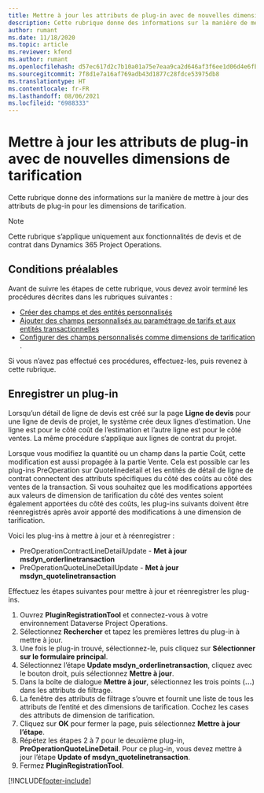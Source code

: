 ```yaml
---
title: Mettre à jour les attributs de plug-in avec de nouvelles dimensions de tarification
description: Cette rubrique donne des informations sur la manière de mettre à jour des attributs de plug-in pour les dimensions de tarification.
author: rumant
ms.date: 11/18/2020
ms.topic: article
ms.reviewer: kfend
ms.author: rumant
ms.openlocfilehash: d57ec617d2c7b10a01a75e7eaa9ca2d646af3f6ee1d06d4e6fb228fc0533da27
ms.sourcegitcommit: 7f8d1e7a16af769adb43d1877c28fdce53975db8
ms.translationtype: HT
ms.contentlocale: fr-FR
ms.lasthandoff: 08/06/2021
ms.locfileid: "6988333"
---
```

# <a name="update-plug-in-attributes-with-new-pricing-dimensions"></a>Mettre à jour les attributs de plug-in avec de nouvelles dimensions de tarification

Cette rubrique donne des informations sur la manière de mettre à jour des attributs de plug-in pour les dimensions de tarification.

> [!NOTE]
> Cette rubrique s’applique uniquement aux fonctionnalités de devis et de contrat dans Dynamics 365 Project Operations.

## <a name="prerequisites"></a>Conditions préalables
Avant de suivre les étapes de cette rubrique, vous devez avoir terminé les procédures décrites dans les rubriques suivantes :

  - [Créer des champs et des entités personnalisés](create-custom-fields-entities-pricing-dimensions.md) 
  - [Ajouter des champs personnalisés au paramétrage de tarifs et aux entités transactionnelles ](add-custom-fields-price-setup-transactional-entities.md)
  - [Configurer des champs personnalisés comme dimensions de tarification ](set-up-custom-fields-pricing-dimensions.md). 
  
Si vous n’avez pas effectué ces procédures, effectuez-les, puis revenez à cette rubrique.

## <a name="register-a-plug-in"></a>Enregistrer un plug-in
Lorsqu’un détail de ligne de devis est créé sur la page **Ligne de devis** pour une ligne de devis de projet, le système crée deux lignes d’estimation. Une ligne est pour le côté coût de l’estimation et l’autre ligne est pour le côté ventes. La même procédure s’applique aux lignes de contrat du projet.

Lorsque vous modifiez la quantité ou un champ dans la partie Coût, cette modification est aussi propagée à la partie Vente. Cela est possible car les plug-ins PreOperation sur Quotelinedetail et les entités de détail de ligne de contrat connectent des attributs spécifiques du côté des coûts au côté des ventes de la transaction. Si vous souhaitez que les modifications apportées aux valeurs de dimension de tarification du côté des ventes soient également apportées du côté des coûts, les plug-ins suivants doivent être réenregistrés après avoir apporté des modifications à une dimension de tarification.

Voici les plug-ins à mettre à jour et à réenregistrer :

- PreOperationContractLineDetailUpdate - **Met à jour msdyn_orderlinetransaction**
- PreOperationQuoteLineDetailUpdate - **Met à jour msdyn_quotelinetransaction**

Effectuez les étapes suivantes pour mettre à jour et réenregistrer les plug-ins.

1. Ouvrez **PluginRegistrationTool** et connectez-vous à votre environnement Dataverse Project Operations.
2. Sélectionnez **Rechercher** et tapez les premières lettres du plug-in à mettre à jour.
3. Une fois le plug-in trouvé, sélectionnez-le, puis cliquez sur **Sélectionner sur le formulaire principal**.
4. Sélectionnez l’étape **Update msdyn_orderlinetransaction**, cliquez avec le bouton droit, puis sélectionnez **Mettre à jour**.
5. Dans la boîte de dialogue **Mettre à jour**, sélectionnez les trois points (**...**) dans les attributs de filtrage.
6. La fenêtre des attributs de filtrage s’ouvre et fournit une liste de tous les attributs de l’entité et des dimensions de tarification. Cochez les cases des attributs de dimension de tarification.
7. Cliquez sur **OK** pour fermer la page, puis sélectionnez **Mettre à jour l’étape**.
8. Répétez les étapes 2 à 7 pour le deuxième plug-in, **PreOperationQuoteLineDetail**. Pour ce plug-in, vous devez mettre à jour l’étape **Update of msdyn_quotelinetransaction**.
9. Fermez **PluginRegistrationTool**.


[!INCLUDE[footer-include](../includes/footer-banner.md)]